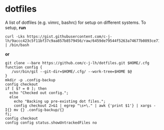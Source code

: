 dotfiles
===================

A list of dotfiles (e.g. vimrc, bashrc) for setup on different systems. To setup, **run**
```
curl -Lks https://gist.githubusercontent.com/c-j-lh/9accc423c5f11bf37c9aa857b8579456/raw/6459de79544f5263a74677b0893ce71404b517a6/dotfiles | /bin/bash
```

**or**
```
git clone --bare https://github.com/c-j-lh/dotfiles.git $HOME/.cfg
function config {
   /usr/bin/git --git-dir=$HOME/.cfg/ --work-tree=$HOME $@
}
mkdir -p .config-backup
config checkout
if [ $? = 0 ]; then
  echo "Checked out config.";
  else
    echo "Backing up pre-existing dot files.";
    config checkout 2>&1 | egrep "\s+\." | awk {'print $1'} | xargs -I{} mv {} .config-backup/{}
fi;
config checkout
config config status.showUntrackedFiles no
```
